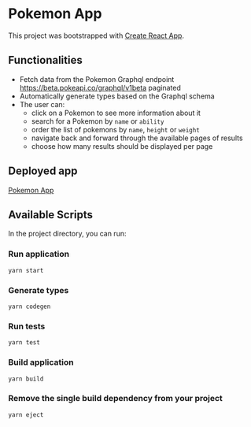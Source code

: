 # Pokemon App

This project was bootstrapped with [Create React App](https://github.com/facebook/create-react-app).

## Functionalities

- Fetch data from the Pokemon Graphql endpoint https://beta.pokeapi.co/graphql/v1beta paginated
- Automatically generate types based on the Graphql schema 
- The user can:
  - click on a Pokemon to see more information about it
  - search for a Pokemon by `name` or `ability`
  - order the list of pokemons by `name`, `height` or `weight`
  - navigate back and forward through the available pages of results
  - choose how many results should be displayed per page

## Deployed app

[Pokemon App](https://barbararcbf12.github.io/pokemon-react-ts-gql/)

## Available Scripts

In the project directory, you can run:

### Run application

`yarn start`

### Generate types

`yarn codegen`

### Run tests

`yarn test`

### Build application

`yarn build`

### Remove the single build dependency from your project

`yarn eject`
